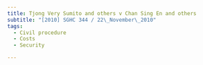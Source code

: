 ```yaml
---
title: Tjong Very Sumito and others v Chan Sing En and others 
subtitle: "[2010] SGHC 344 / 22\_November\_2010"
tags:
  - Civil procedure
  - Costs
  - Security

---
```


